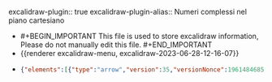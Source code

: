 excalidraw-plugin:: true
excalidraw-plugin-alias:: Numeri complessi nel piano cartesiano

- #+BEGIN_IMPORTANT
  This file is used to store excalidraw information, Please do not manually edit this file.
  #+END_IMPORTANT
- {{renderer excalidraw-menu, excalidraw-2023-06-28-12-16-07}}
- ```json
  {"elements":[{"type":"arrow","version":35,"versionNonce":1961484685,"isDeleted":false,"id":"0Zl41iSLWt8TFPipgloDV","fillStyle":"hachure","strokeWidth":1,"strokeStyle":"solid","roughness":1,"opacity":100,"angle":0,"x":812.4193796083704,"y":454.5178485789243,"strokeColor":"#000000","backgroundColor":"transparent","width":0,"height":279.66563415527344,"seed":1958303001,"groupIds":[],"roundness":{"type":2},"boundElements":[],"updated":1687947382039,"link":null,"locked":false,"startBinding":null,"endBinding":null,"lastCommittedPoint":null,"startArrowhead":null,"endArrowhead":"arrow","points":[[0,0],[0,-279.66563415527344]]},{"type":"arrow","version":44,"versionNonce":273189315,"isDeleted":false,"id":"kIEbbZiXkBAZF0Iwi9y40","fillStyle":"hachure","strokeWidth":1,"strokeStyle":"solid","roughness":1,"opacity":100,"angle":0,"x":786.7740549013391,"y":407.50692328595557,"strokeColor":"#000000","backgroundColor":"transparent","width":296.0625,"height":0,"seed":1688246007,"groupIds":[],"roundness":{"type":2},"boundElements":[],"updated":1687947382039,"link":null,"locked":false,"startBinding":null,"endBinding":null,"lastCommittedPoint":null,"startArrowhead":null,"endArrowhead":"arrow","points":[[0,0],[296.0625,0]]},{"type":"line","version":88,"versionNonce":1571825645,"isDeleted":false,"id":"8q_3pWnRXzXWQWI_PHxG_","fillStyle":"hachure","strokeWidth":1,"strokeStyle":"solid","roughness":1,"opacity":100,"angle":0,"x":813.0521921083704,"y":408.6694293894712,"strokeColor":"#000000","backgroundColor":"transparent","width":133.1484375,"height":86.7515869140625,"seed":1355371735,"groupIds":[],"roundness":{"type":2},"boundElements":[],"updated":1687947382039,"link":null,"locked":false,"startBinding":null,"endBinding":null,"lastCommittedPoint":null,"startArrowhead":null,"endArrowhead":null,"points":[[0,0],[133.1484375,-86.7515869140625]]},{"type":"line","version":45,"versionNonce":850942307,"isDeleted":false,"id":"YlipquCCuGw9mVNYZzHEn","fillStyle":"hachure","strokeWidth":1,"strokeStyle":"solid","roughness":1,"opacity":100,"angle":0,"x":947.6677926943079,"y":319.73348578595557,"strokeColor":"#000000","backgroundColor":"transparent","width":0,"height":88.76248168945312,"seed":1444743385,"groupIds":[],"roundness":{"type":2},"boundElements":[],"updated":1687947382039,"link":null,"locked":false,"startBinding":null,"endBinding":null,"lastCommittedPoint":null,"startArrowhead":null,"endArrowhead":null,"points":[[0,0],[0,88.76248168945312]]},{"type":"ellipse","version":66,"versionNonce":1397035235,"isDeleted":false,"id":"vAzgFGu34fpTPQRjEXvEu","fillStyle":"solid","strokeWidth":1,"strokeStyle":"solid","roughness":1,"opacity":100,"angle":0,"x":941.2694162294641,"y":312.53350409650244,"strokeColor":"#000000","backgroundColor":"#000000","width":15.52496337890625,"height":14.4375,"seed":1160846551,"groupIds":[],"roundness":{"type":2},"boundElements":[{"id":"K-KGyx6tl8IPCrRENXwL-","type":"arrow"}],"updated":1687947678502,"link":null,"locked":false},{"type":"text","version":24,"versionNonce":1807830787,"isDeleted":true,"id":"-F3iFa2m4eEmWwFO6nMgj","fillStyle":"solid","strokeWidth":1,"strokeStyle":"solid","roughness":1,"opacity":100,"angle":0,"x":979.8615793154016,"y":304.4475360789243,"strokeColor":"#000000","backgroundColor":"#000000","width":184.43991088867188,"height":25,"seed":1686962391,"groupIds":[],"roundness":null,"boundElements":[],"updated":1687947410674,"link":null,"locked":false,"fontSize":20,"fontFamily":1,"text":"z = x + iy = (x, y)","textAlign":"left","verticalAlign":"top","containerId":null,"originalText":"z = x + iy = (x, y)","lineHeight":1.25,"baseline":17},{"type":"text","version":29,"versionNonce":2141696867,"isDeleted":true,"id":"gGSRtu2JKmrWZTaN4rGgc","fillStyle":"solid","strokeWidth":1,"strokeStyle":"solid","roughness":1,"opacity":100,"angle":0,"x":878.8881296083704,"y":415.5460163035337,"strokeColor":"#000000","backgroundColor":"#000000","width":11.239990234375,"height":25,"seed":1024442585,"groupIds":[],"roundness":null,"boundElements":[],"updated":1687947409081,"link":null,"locked":false,"fontSize":20,"fontFamily":1,"text":"x","textAlign":"left","verticalAlign":"top","containerId":null,"originalText":"x","lineHeight":1.25,"baseline":17},{"type":"text","version":18,"versionNonce":345974915,"isDeleted":true,"id":"_TXnIAejvWL3Sn_fvSHbi","fillStyle":"solid","strokeWidth":1,"strokeStyle":"solid","roughness":1,"opacity":100,"angle":0,"x":929.7849801943079,"y":355.4944110789243,"strokeColor":"#000000","backgroundColor":"#000000","width":9.379989624023438,"height":25,"seed":416508887,"groupIds":[],"roundness":null,"boundElements":[],"updated":1687947405916,"link":null,"locked":false,"fontSize":20,"fontFamily":1,"text":"y","textAlign":"left","verticalAlign":"top","containerId":null,"originalText":"y","lineHeight":1.25,"baseline":17},{"id":"NxsvTCh6XqE1bFLS3Y5pl","type":"text","x":836,"y":655,"width":10,"height":25,"angle":0,"strokeColor":"#000000","backgroundColor":"transparent","fillStyle":"hachure","strokeWidth":1,"strokeStyle":"solid","roughness":1,"opacity":100,"groupIds":[],"roundness":null,"seed":1100569923,"version":2,"versionNonce":966966499,"isDeleted":true,"boundElements":null,"updated":1687947385738,"link":null,"locked":false,"text":"","fontSize":20,"fontFamily":1,"textAlign":"left","verticalAlign":"top","baseline":17,"containerId":null,"originalText":"","lineHeight":1.25},{"id":"UcLA33zxNoDeHegGwfSor","type":"text","x":873.9078369140625,"y":326.45941162109375,"width":10,"height":25,"angle":0,"strokeColor":"#000000","backgroundColor":"transparent","fillStyle":"hachure","strokeWidth":1,"strokeStyle":"solid","roughness":1,"opacity":100,"groupIds":[],"roundness":null,"seed":654399149,"version":4,"versionNonce":1799727683,"isDeleted":true,"boundElements":null,"updated":1687947418155,"link":null,"locked":false,"text":"","fontSize":20,"fontFamily":1,"textAlign":"left","verticalAlign":"top","baseline":17,"containerId":null,"originalText":"","lineHeight":1.25},{"id":"DhYxmvsVU5c98DwaqDBh3","type":"text","x":881.4452514648438,"y":323.09062500000005,"width":12.216796875,"height":23,"angle":0,"strokeColor":"#000000","backgroundColor":"transparent","fillStyle":"hachure","strokeWidth":1,"strokeStyle":"solid","roughness":1,"opacity":100,"groupIds":[],"roundness":null,"seed":351489901,"version":102,"versionNonce":927134915,"isDeleted":false,"boundElements":null,"updated":1687947635104,"link":null,"locked":false,"text":"ρ","fontSize":20,"fontFamily":2,"textAlign":"left","verticalAlign":"top","baseline":18,"containerId":null,"originalText":"ρ","lineHeight":1.15},{"id":"rdHSkZ6My3xGuEtNdKrp-","type":"line","x":856.6915563720302,"y":379.1890869140625,"width":7.781009092808636,"height":27.017989280899037,"angle":0,"strokeColor":"#000000","backgroundColor":"transparent","fillStyle":"hachure","strokeWidth":1,"strokeStyle":"solid","roughness":1,"opacity":100,"groupIds":[],"roundness":{"type":2},"seed":1045267203,"version":141,"versionNonce":289603597,"isDeleted":false,"boundElements":null,"updated":1687947532140,"link":null,"locked":false,"points":[[0,0],[7.781009092808637,12.545219415244565],[6.579978373934652,27.017989280899034]],"lastCommittedPoint":null,"startBinding":null,"endBinding":null,"startArrowhead":null,"endArrowhead":null},{"id":"8xQIBrn1uDzfIcPyEBA8w","type":"text","x":871.0812377929688,"y":379.48277587890624,"width":15.556640625,"height":23,"angle":0,"strokeColor":"#000000","backgroundColor":"transparent","fillStyle":"hachure","strokeWidth":1,"strokeStyle":"solid","roughness":1,"opacity":100,"groupIds":[],"roundness":null,"seed":728314595,"version":59,"versionNonce":1443603491,"isDeleted":false,"boundElements":null,"updated":1687947633668,"link":null,"locked":false,"text":"Θ","fontSize":20,"fontFamily":2,"textAlign":"left","verticalAlign":"top","baseline":18,"containerId":null,"originalText":"Θ","lineHeight":1.15},{"id":"_QSTRsEs-WTneJDpA0y51","type":"rectangle","x":992.9375,"y":195.03594970703125,"width":150.1500244140625,"height":34.20001220703125,"angle":0,"strokeColor":"#000000","backgroundColor":"transparent","fillStyle":"hachure","strokeWidth":1,"strokeStyle":"solid","roughness":1,"opacity":100,"groupIds":[],"roundness":{"type":3},"seed":86860899,"version":93,"versionNonce":894156259,"isDeleted":false,"boundElements":[{"type":"text","id":"kNwzrqws95YFpvf1nioAa"},{"id":"K-KGyx6tl8IPCrRENXwL-","type":"arrow"}],"updated":1687947680551,"link":null,"locked":false},{"id":"kNwzrqws95YFpvf1nioAa","type":"text","x":1027.9978637695312,"y":200.63595581054688,"width":80.029296875,"height":23,"angle":0,"strokeColor":"#000000","backgroundColor":"transparent","fillStyle":"hachure","strokeWidth":1,"strokeStyle":"solid","roughness":1,"opacity":100,"groupIds":[],"roundness":null,"seed":2092430061,"version":82,"versionNonce":1127077251,"isDeleted":false,"boundElements":null,"updated":1687947673762,"link":null,"locked":false,"text":"z = x + iy","fontSize":20,"fontFamily":2,"textAlign":"center","verticalAlign":"middle","baseline":18,"containerId":"_QSTRsEs-WTneJDpA0y51","originalText":"z = x + iy","lineHeight":1.15},{"id":"8BKAbFKVSOj4k7gMiApmB","type":"text","x":1020,"y":252,"width":5.556640625,"height":23,"angle":0,"strokeColor":"#000000","backgroundColor":"transparent","fillStyle":"hachure","strokeWidth":1,"strokeStyle":"solid","roughness":1,"opacity":100,"groupIds":[],"roundness":null,"seed":1148343171,"version":2,"versionNonce":1518529315,"isDeleted":true,"boundElements":null,"updated":1687947657441,"link":null,"locked":false,"text":"","fontSize":20,"fontFamily":2,"textAlign":"left","verticalAlign":"top","baseline":18,"containerId":null,"originalText":"","lineHeight":1.15},{"id":"K-KGyx6tl8IPCrRENXwL-","type":"arrow","x":1056.2750854492188,"y":235.01092529296875,"width":92.48443603515625,"height":72.88595581054688,"angle":0,"strokeColor":"#000000","backgroundColor":"transparent","fillStyle":"hachure","strokeWidth":1,"strokeStyle":"solid","roughness":1,"opacity":100,"groupIds":[],"roundness":{"type":2},"seed":795244589,"version":106,"versionNonce":1917101549,"isDeleted":false,"boundElements":null,"updated":1687947684070,"link":null,"locked":false,"points":[[0,0],[-92.48443603515625,72.88595581054688]],"lastCommittedPoint":null,"startBinding":{"elementId":"_QSTRsEs-WTneJDpA0y51","focus":-0.17864935521625747,"gap":5.77496337890625},"endBinding":{"elementId":"vAzgFGu34fpTPQRjEXvEu","focus":-0.023690417830861902,"gap":11.384197904102347},"startArrowhead":null,"endArrowhead":"arrow"}],"files":{},"appState":{"gridSize":null,"viewBackgroundColor":"#ffffff"}}
  ```